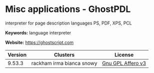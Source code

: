 # Misc applications - GhostPDL

interpreter for page description languages PS, PDF, XPS, PCL

**Keywords:** language interpreter

**Website:** <https://ghostscript.com>

| Version | Clusters | License |
| ------- | -------- | ------- |
| 9.53.3 | rackham irma bianca snowy | [Gnu GPL Affero v3](http://www.gnu.org/licenses/agpl-3.0.html) |
